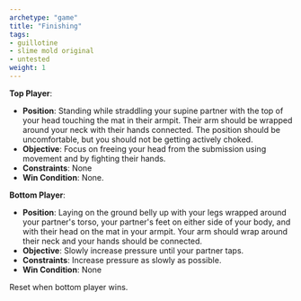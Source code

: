 ```yaml
---
archetype: "game"
title: "Finishing"
tags: 
- guillotine
- slime mold original
- untested
weight: 1
---
```


**Top Player**:
  * **Position**: Standing while straddling your supine partner with the top of your head touching the mat in their armpit. Their arm should be wrapped around your neck with their hands connected. The position should be uncomfortable, but you should not be getting actively choked.
  * **Objective**: Focus on freeing your head from the submission using movement and by fighting their hands.
  * **Constraints**: None
  * **Win Condition**:  None.

**Bottom Player**:
  * **Position**: Laying on the ground belly up with your legs wrapped around your partner's torso, your partner's feet on either side of your body, and with their head on the mat in your armpit. Your arm should wrap around their neck and your hands should be connected.
  * **Objective**: Slowly increase pressure until your partner taps.
  * **Constraints**: Increase pressure as slowly as possible.
  * **Win Condition**: None

Reset when bottom player wins.
